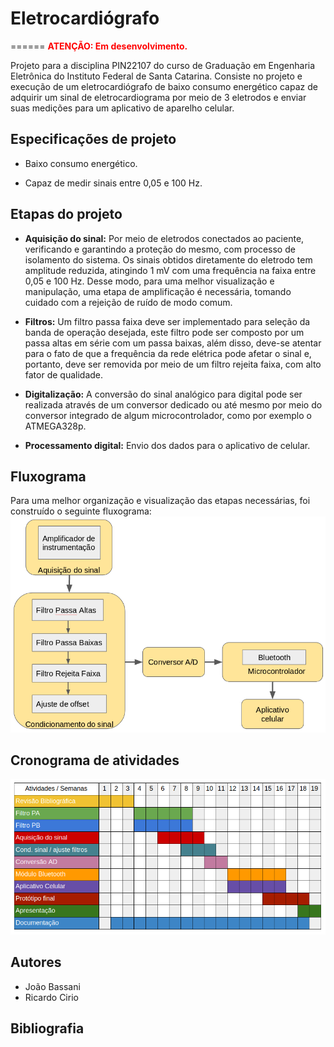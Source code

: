 # Eletrocardiógrafo
======
<span style="color:red">**ATENÇÃO: Em desenvolvimento.**</span>

Projeto para a disciplina PIN22107 do curso de Graduação em Engenharia Eletrônica do Instituto Federal de Santa Catarina. Consiste no projeto e execução de um eletrocardiógrafo de baixo consumo energético capaz de adquirir um sinal de eletrocardiograma por meio de 3 eletrodos e enviar suas medições para um aplicativo de aparelho celular.

## Especificações de projeto
* Baixo consumo energético.

* Capaz de medir sinais entre 0,05 e 100 Hz.

## Etapas do projeto
* **Aquisição do sinal:** Por meio de eletrodos conectados ao paciente, verificando e garantindo a proteção do mesmo, com processo de isolamento do sistema. Os sinais obtidos diretamente do eletrodo tem amplitude reduzida, atingindo 1 mV com uma frequência na faixa entre 0,05 e 100 Hz. Desse modo, para uma melhor visualização e manipulação, uma etapa de amplificação é necessária, tomando cuidado com a rejeição de ruído de modo comum.

* **Filtros:** Um filtro passa faixa deve ser implementado para seleção da banda de operação desejada, este filtro pode ser composto por um passa altas em série com um passa baixas, além disso, deve-se atentar para o fato de que a frequência da rede elétrica pode afetar o sinal e, portanto, deve ser removida por meio de um filtro rejeita faixa, com alto fator de qualidade. 

* **Digitalização:**  A conversão do sinal analógico para digital pode ser realizada através de um conversor dedicado ou até mesmo por meio do conversor integrado de algum microcontrolador, como por exemplo o ATMEGA328p.

* **Processamento digital:** Envio dos dados para o aplicativo de celular.

## Fluxograma
Para uma melhor organização e visualização das etapas necessárias, foi construído o seguinte fluxograma:
![alt text](./img/fluxograma.png "Fluxograma")

## Cronograma de atividades
![alt text](./img/cronograma.png "Cronograma")

## Autores
- João Bassani
- Ricardo Cirio

## Bibliografia
